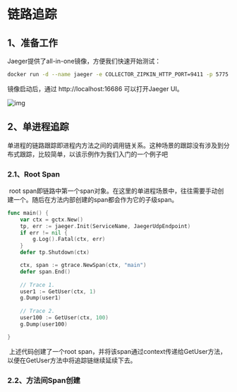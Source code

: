 # 链路追踪

## 1、准备工作

Jaeger提供了all-in-one镜像，方便我们快速开始测试：

```bash
docker run -d --name jaeger -e COLLECTOR_ZIPKIN_HTTP_PORT=9411 -p 5775:5775/udp -p 6831:6831/udp -p 6832:6832/udp -p 5778:5778 -p 16686:16686 -p 14268:14268 -p 9411:9411 jaegertracing/all-in-one:1.14
```

镜像启动后，通过 http://localhost:16686 可以打开Jaeger UI。

![ ![img](https://gfcdn.johng.cn/download/attachments/38575567/image2021-1-29_10-6-53.png?version=1&modificationDate=1644392844393&api=v2) ]()

## 2、单进程追踪

​		单进程的链路跟踪即进程内方法之间的调用链关系。这种场景的跟踪没有涉及到分布式跟踪，比较简单，以该示例作为我们入门的一个例子吧

### 2.1、Root Span

​		root span即链路中第一个span对象。在这里的单进程场景中，往往需要手动创建一个。随后在方法内部创建的span都会作为它的子级span。

```go
func main() {
	var ctx = gctx.New()
	tp, err := jaeger.Init(ServiceName, JaegerUdpEndpoint)
	if err != nil {
		g.Log().Fatal(ctx, err)
	}
	defer tp.Shutdown(ctx)

	ctx, span := gtrace.NewSpan(ctx, "main")
	defer span.End()
	
	// Trace 1.
	user1 := GetUser(ctx, 1)
	g.Dump(user1)
	
	// Trace 2.
	user100 := GetUser(ctx, 100)
	g.Dump(user100)

}
```

​		上述代码创建了一个root span，并将该span通过context传递给GetUser方法，以便在GetUser方法中将追踪链继续延续下去。

### 2.2、方法间Span创建